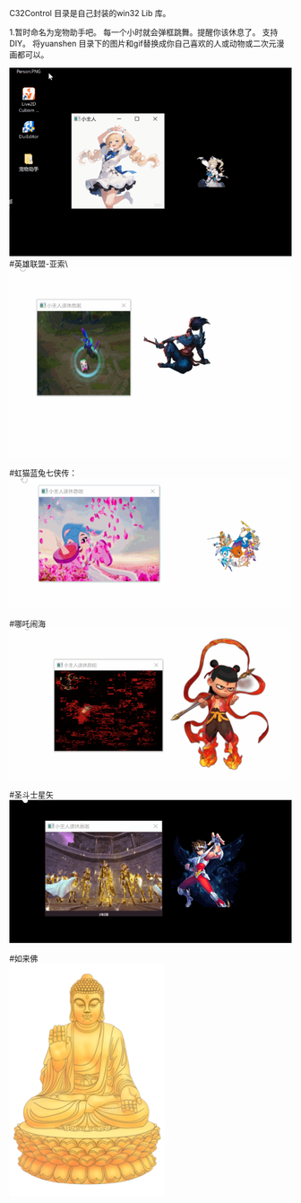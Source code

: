 C32Control 目录是自己封装的win32 Lib 库。

1.暂时命名为宠物助手吧。
每一个小时就会弹框跳舞。提醒你该休息了。
支持DIY。
将yuanshen 目录下的图片和gif替换成你自己喜欢的人或动物或二次元漫画都可以。

![Image text](Png/0001.gif)\
#英雄联盟-亚索\ 
![Image text](Png/YaSuo.gif)

#虹猫蓝兔七侠传：\
![Image text](Png/HongMao.gif)

#哪吒闹海\
![Image text](Png/NeZha.gif)

#圣斗士星矢\
![Image text](Png/XingShi.gif)

#如来佛\
![Image text](Png/RuLaiFo.PNG)

